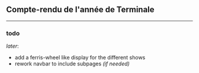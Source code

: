 ## Compte-rendu de l'année de Terminale

---
### **todo**

*later*:
- add a ferris-wheel like display for the different shows
- rework navbar to include subpages *(if needed)*

